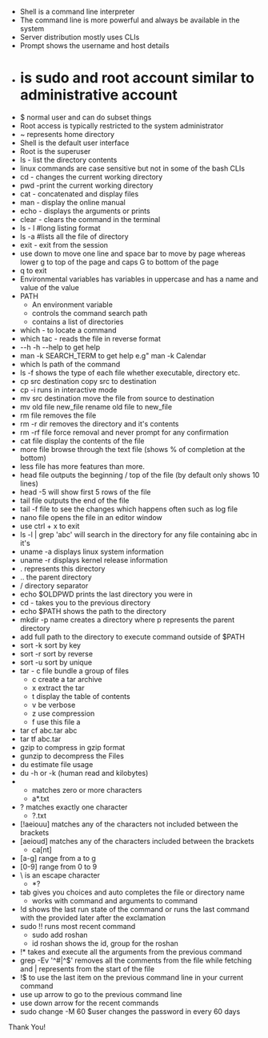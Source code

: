 * Shell is a command line interpreter
* The command line is more powerful and always be available in the system
* Server distribution mostly uses CLIs
* Prompt shows the username and host details 
* # is sudo and root account similar to administrative account
* $ normal user and can do subset things 
* Root access is typically restricted to the system administrator
* ~ represents home directory
* Shell is the default user interface 
* Root is the superuser 
* ls - list the directory contents
* linux commands are case sensitive but not in some of the bash CLIs
* cd - changes the current working directory
* pwd -print the current working directory
* cat - concatenated and display files 
* man - display the online manual 
* echo - displays the arguments or prints
* clear - clears the command in the terminal
* ls - l #long listing format
* ls -a #lists all the file of directory
* exit - exit from the session
* use down to move one line and space bar to move by page whereas lower g to top of the page and caps G to bottom of the page
* q to exit
* Environmental variables has variables in uppercase and has a name and value of the value
* PATH
  * An environment variable
  * controls the command search path
  * contains a list of directories
* which - to locate a command
* which tac - reads the file in reverse format
* --h -h --help to get help
* man -k SEARCH_TERM to get help e.g" man -k Calendar 
* which ls path of the command
* ls -f shows the type of each file whether executable, directory etc.
* cp src destination copy src to destination 
* cp -i runs in interactive mode 
* mv src destination move  the file from source to destination
* mv old file new_file rename old file to new_file
* rm file removes the file 
* rm -r dir removes the directory and it's contents 
* rm -rf file force removal and never prompt for any confirmation
* cat file display the contents of the file
* more file browse through the text file (shows % of completion at the bottom)
* less file has more features than more.
* head file outputs the beginning / top of the file (by default only shows 10 lines)
* head -5 will show first 5 rows of the file
* tail file outputs the end of the file 
* tail -f file to see the changes which happens often such as log file
* nano file opens the file in an editor window
* use ctrl + x to exit
* ls -l | grep 'abc' will search in the directory for any file containing abc in it's 
* uname -a displays linux system information
* uname -r displays kernel release information
* . represents this directory
* .. the parent directory
* / directory separator
* echo $OLDPWD prints the last directory you were in
* cd - takes you to the previous directory 
* echo $PATH shows the path to the directory
* mkdir -p name creates a directory where p represents the parent directory
* add full path to the directory to execute command outside of $PATH
* sort -k sort by key
* sort -r sort by reverse
* sort -u sort by unique
* tar - c file bundle a group of files
  * c create a tar archive 
  * x extract the tar
  * t display the table of contents
  * v be verbose
  * z use compression 
  * f use this file a
* tar cf abc.tar abc
* tar tf abc.tar
* gzip to compress in gzip format
* gunzip to decompress the Files
* du estimate file usage
* du -h or -k (human read and kilobytes)
* * matches zero or more characters 
  * a*.txt
* ? matches exactly one character
  * ?.txt
* [!aeiouu] matches any of the characters not included between the brackets
* [aeioud] matches any of the characters included between the brackets
  * ca[nt]
* [a-g] range from a to g
* [0-9] range from 0 to 9
* \ is an escape character 
  * *\?
* tab gives you choices and auto completes the file or directory name 
  * works with command and arguments to command
* !d shows the last run state of the command or runs the last command with the provided later after the exclamation
* sudo !! runs most recent command
  * sudo add roshan
  * id roshan shows the id, group for the roshan
* !* takes and execute all the arguments from the previous command
* grep -Ev '^#|^$' removes all the comments from the file while fetching and | represents from the start of the file
* !$ to use the last item on the previous command line in your current command 
* use up arrow to go to the previous command line
* use down arrow for the recent commands
* sudo change -M 60 $user changes the password in every 60 days

Thank You!